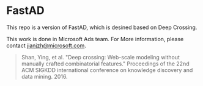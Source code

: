 # FastAD

This repo is a version of FastAD, which is desined based on Deep Crossing.

This work is done in Microsoft Ads team. For More information, please contact jianjzh@microsoft.com.

> Shan, Ying, et al. "Deep crossing: Web-scale modeling without manually crafted combinatorial features." Proceedings of the 22nd ACM SIGKDD international conference on knowledge discovery and data mining. 2016.
